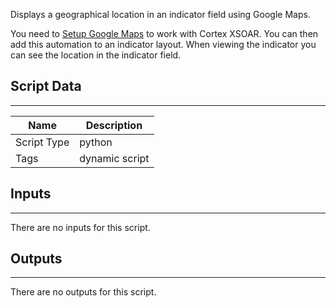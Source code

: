 Displays a geographical location in an indicator field using Google Maps.

You need to [Setup Google Maps](https://xsoar.pan.dev/docs/reference/articles) to work with Cortex XSOAR. You can then add this automation to an indicator layout. When viewing the indicator you can see the location in the indicator field.

## Script Data
---

| **Name** | **Description** |
| --- | --- |
| Script Type | python |
| Tags | dynamic script |


## Inputs
---

There are no inputs for this script.

## Outputs
---
There are no outputs for this script.



